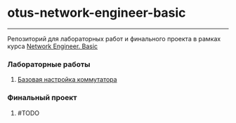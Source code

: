 # otus-network-engineer-basic

---
Репозиторий для лабораторных работ и финального проекта в рамках курса [Network Engineer. Basic](https://otus.ru/lessons/setevoy-inzhener-basic/)


### Лабораторные работы

1. [Базовая настройка коммутатора](./labs/basic-switch-configuration)



### Финальный проект

1. #TODO

